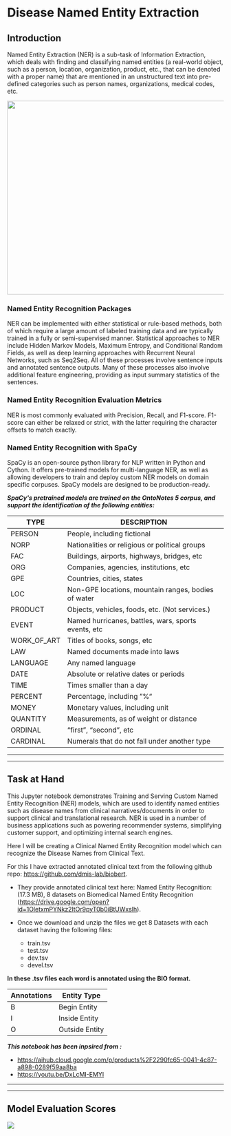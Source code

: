 # Disease Named Entity Extraction


## **Introduction**

<p>
Named Entity Extraction (NER) is a sub-task of Information Extraction, which deals with finding and classifying named entities (a real-world object, such as a person, location, organization, product, etc., that can be denoted with a proper name) that are mentioned in an unstructured text into pre-defined categories such as person names, organizations, medical codes, etc. 
</p>

<img src="https://miro.medium.com/max/1400/1*0BuSAIQOLNQGVWJIxZhFuA.png" width= 1250 height= 450>

### **Named Entity Recognition Packages**

<p>
NER can be implemented with either statistical or rule-based methods, both of which require a large amount of labeled training data and are typically trained in a fully or semi-supervised manner. Statistical approaches to NER include Hidden Markov Models, Maximum Entropy, and Conditional Random Fields, as well as deep learning approaches with Recurrent Neural Networks, such as Seq2Seq. All of these processes involve sentence inputs and annotated sentence outputs. Many of these processes also involve additional feature engineering, providing as input summary statistics of the sentences.
</p>

### **Named Entity Recognition Evaluation Metrics**

<p>
NER is most commonly evaluated with Precision, Recall, and F1-score. F1-score can either be relaxed or strict, with the latter requiring the character offsets to match exactly.
</p>

### **Named Entity Recognition with SpaCy**

<p>
SpaCy is an open-source python library for NLP written in Python and Cython. It offers pre-trained models for multi-language NER, as well as allowing developers to train and deploy custom NER models on domain specific corpuses. SpaCy models are designed to be production-ready.
</p>

**_SpaCy's pretrained models are trained on the OntoNotes 5 corpus, and support the identification of the following entities:_**

<table>
<thead>
<tr><th>TYPE</th><th>DESCRIPTION</th></tr>
</thead>
<tbody>
<tr><td>PERSON</td><td>People, including fictional</td></tr>
<tr><td>NORP</td><td>Nationalities or religious or political groups</td></tr>
<tr><td>FAC</td><td>Buildings, airports, highways, bridges, etc</td></tr>
<tr><td>ORG</td><td>Companies, agencies, institutions, etc</td></tr>
<tr><td>GPE</td><td>Countries, cities, states</td></tr>
<tr><td>LOC</td><td>Non-GPE locations, mountain ranges, bodies of water</td></tr>
<tr><td>PRODUCT</td><td>Objects, vehicles, foods, etc. (Not services.)</td></tr>
<tr><td>EVENT</td><td>Named hurricanes, battles, wars, sports events, etc</td></tr>
<tr><td>WORK_OF_ART</td><td>Titles of books, songs, etc</td></tr>
<tr><td>LAW</td><td>Named documents made into laws</td></tr>
<tr><td>LANGUAGE</td><td>Any named language</td></tr>
<tr><td>DATE</td><td>Absolute or relative dates or periods</td></tr>
<tr><td>TIME</td><td>Times smaller than a day</td></tr>
<tr><td>PERCENT</td><td>Percentage, including ”%“</td></tr>
<tr><td>MONEY</td><td>Monetary values, including unit</td></tr>
<tr><td>QUANTITY</td><td>Measurements, as of weight or distance</td></tr>
<tr><td>ORDINAL</td><td>“first”, “second”, etc</td></tr>
<tr><td>CARDINAL</td><td>Numerals that do not fall under another type</td></tr>
</tbody>
</table>

---
---

## **Task at Hand**


<p>
This Jupyter notebook demonstrates Training and Serving Custom Named Entity Recognition (NER) models, which are used to identify named entities such as disease names from clinical narratives/documents in order to support clinical and translational research. NER is used in a number of business applications such as powering recommender systems, simplifying customer support, and optimizing internal search engines.
</p>

Here I will be creating a Clinical Named Entity Recognition model which can recognize the Disease Names from Clinical Text.

For this I have extracted annotated clinical text from the following github repo: https://github.com/dmis-lab/biobert.

- They provide annotated clinical text here: Named Entity Recognition: (17.3 MB), 8 datasets on Biomedical Named Entity Recognition (https://drive.google.com/open?id=1OletxmPYNkz2ltOr9pyT0b0iBtUWxslh).

- Once we download and unzip the files we get 8 Datasets with each dataset having the following files: 

   - train.tsv
   - test.tsv
   - dev.tsv
   - devel.tsv 

**In these .tsv files each word is annotated using the BIO format.**

| Annotations | Entity Type |
| --- | --- |
| B | Begin Entity |
| I | Inside Entity |
| O | Outside Entity |


***This notebook has been inpsired from :***
- https://aihub.cloud.google.com/p/products%2F2290fc65-0041-4c87-a898-0289f59aa8ba
- https://youtu.be/DxLcMI-EMYI

---
---

## Model Evaluation Scores
<img align='center' src="https://user-images.githubusercontent.com/66016994/137597878-6980e07d-c1f1-4972-a34d-06f567459d8b.png">


